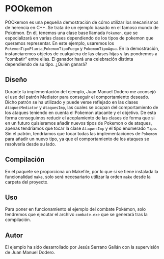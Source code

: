 # POOkemon
POOkemon es una pequeña demostración de cómo utilizar los mecanismos de herencia en C++. Se trata de un ejemplo basado en el famoso mundo de Pokémon. En él, tenemos una clase base llamada `Pokemon`, que se especializará en varias clases dependiendo de los tipos de pokemon que queramos representar. En este ejemplo, usaremos los `PokemonTipoPlanta`,`PokemonTipoFuego` y `PokemonTipoAgua`. En la demostración, instanciaremos objetos de cualquiera de las clases hijas y las pondremos a "combatir" entre ellas. El ganador hará una celebración distinta dependiendo de su tipo. ¿Quién ganará?

## Diseño
Durante la implementación del ejemplo, Juan Manuel Dodero me aconsejó el uso del patrón Mediator para conseguir el comportamiento deseado. Dicho patrón se ha utilizado y puede verse reflejado en las clases `AtaquesMediator` y `AtaquesImp`, las cuales se ocupan del comportamiento de los ataques teniendo en cuenta el Pokemon atacante y el objetivo. De esta forma conseguimos reducir el acoplamiento de las clases de forma que si en un futuro quisieramos añadir nuevos tipos de Pokemon o de ataques, apenas tendríamos que tocar la clase `AtaquesImp` y el tipo enumerado `Tipo`. Sin el patrón, tendríamos que tocar todas las implementaciones de `Pokemon` para añadir un nuevo tipo, ya que el comportamiento de los ataques se resolvería desde su lado.

## Compilación
En el paquete se proporciona un Makefile, por lo que si se tiene instalada la funcionalidad `make`, solo será necesariario utilizar la orden `make` desde la carpeta del proyecto.

## Uso
Para poner en funcionamiento el ejemplo del combate Pokémon, solo tendremos que ejecutar el archivo `combate.exe` que se generará tras la compilación.

## Autor
El ejemplo ha sido desarrollado por Jesús Serrano Gallán con la supervisión de Juan Manuel Dodero.

